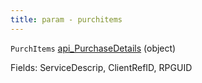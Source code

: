 ```yaml
---
title: param - purchitems
---
```


`PurchItems` [api\_PurchaseDetails](../../api-reference/soap-api-v2/soap-object-dictionary-wip.md#api_purchasedetails) (object)

Fields: ServiceDescrip, ClientRefID, RPGUID
